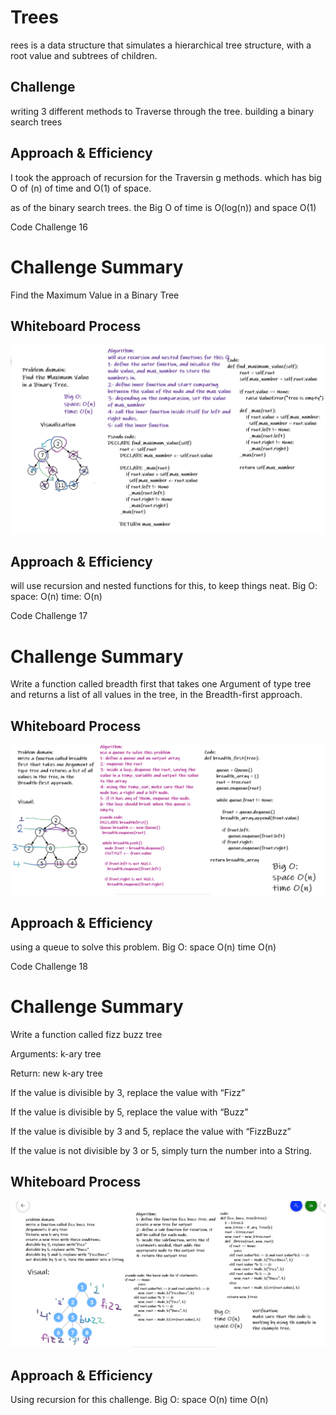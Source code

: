# Trees
rees is a data structure that simulates a hierarchical tree structure, with a root value and subtrees of children.

## Challenge
writing 3 different methods to Traverse through the tree.
building a binary search trees

## Approach & Efficiency

I took the approach of recursion for the Traversin g methods. which has big O of (n) of time and O(1) of space.

as of the binary search trees. the Big O of time is O(log(n)) and space O(1)



Code Challenge 16
# Challenge Summary
Find the Maximum Value in a Binary Tree

## Whiteboard Process
![WHITEBOARD](MAX.PNG)

## Approach & Efficiency

will use recursion and nested functions for this, to keep things neat.
Big O:
space: O(n)
time: O(n)

Code Challenge 17
# Challenge Summary
Write a function called breadth first that takes one Argument of type tree and returns a list of all values in the tree, in the Breadth-first approach.

## Whiteboard Process
![WHITEBOARD](breadth-first.PNG)

## Approach & Efficiency
using a queue to solve this problem.
Big O:
space O(n)
time O(n)

Code Challenge 18
# Challenge Summary
Write a function called fizz buzz tree

Arguments: k-ary tree

Return: new k-ary tree

If the value is divisible by 3, replace the value with “Fizz”

If the value is divisible by 5, replace the value with “Buzz”

If the value is divisible by 3 and 5, replace the value with “FizzBuzz”

If the value is not divisible by 3 or 5, simply turn the number into a String.

## Whiteboard Process
![WHITEBOARD](fizzbuzz.PNG)

## Approach & Efficiency
Using recursion for this challenge.
Big O:
space O(n)
time O(n)

